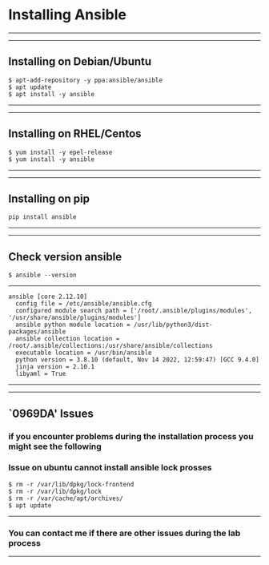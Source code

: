 # Installing Ansible
---
---
## Installing on Debian/Ubuntu
```
$ apt-add-repository -y ppa:ansible/ansible
$ apt update
$ apt install -y ansible
```
---
---
## Installing on RHEL/Centos
```
$ yum install -y epel-release
$ yum install -y ansible
```
---
---
## Installing on pip
```
pip install ansible
```
---
---
## Check version ansible
```
$ ansible --version
```
---
```
ansible [core 2.12.10]
  config file = /etc/ansible/ansible.cfg
  configured module search path = ['/root/.ansible/plugins/modules', '/usr/share/ansible/plugins/modules']
  ansible python module location = /usr/lib/python3/dist-packages/ansible
  ansible collection location = /root/.ansible/collections:/usr/share/ansible/collections
  executable location = /usr/bin/ansible
  python version = 3.8.10 (default, Nov 14 2022, 12:59:47) [GCC 9.4.0]
  jinja version = 2.10.1
  libyaml = True
```
---
---
## `0969DA' Issues
### if you encounter problems during the installation process you might see the following
### Issue on ubuntu cannot install ansible lock prosses 
```
$ rm -r /var/lib/dpkg/lock-frontend
$ rm -r /var/lib/dpkg/lock
$ rm -r /var/cache/apt/archives/
$ apt update
```
---
### You can contact me if there are other issues during the lab process
---

